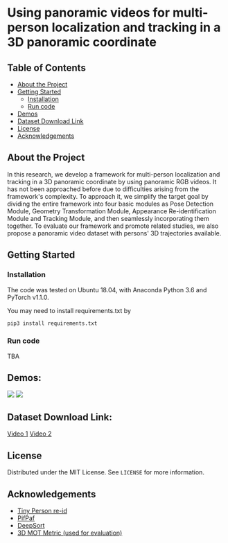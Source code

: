 # Using panoramic videos for multi-person localization and tracking in a 3D panoramic coordinate

<!-- TABLE OF CONTENTS -->
## Table of Contents

* [About the Project](#about-the-project)
* [Getting Started](#getting-started)
  * [Installation](#installation)
  * [Run code](#run-code)
* [Demos](#demos)
* [Dataset Download Link](#dataset-download-link)
* [License](#license)
* [Acknowledgements](#acknowledgements)

## About the Project
In this research, we develop a framework for multi-person localization and tracking in a 3D panoramic coordinate by using panoramic RGB videos. It has not been approached before due to difficulties arising from the framework's complexity. To approach it, we simplify the target goal by dividing the entire framework into four basic modules as Pose Detection Module, Geometry Transformation Module, Appearance Re-identification Module and Tracking Module, and then seamlessly incorporating them together. To evaluate our framework and promote related studies, we also propose a panoramic video dataset with persons' 3D trajectories available.

## Getting Started
### Installation
The code was tested on Ubuntu 18.04, with Anaconda Python 3.6 and PyTorch v1.1.0.

You may need to install requirements.txt by
```sh
pip3 install requirements.txt
```
### Run code
  TBA

## Demos:
![](tracking_1.gif)
![](tracking_2.gif)

## Dataset Download Link:
  [Video 1](https://mega.nz/#!U9gDjYaI!0xwXkx1hV_iyxNiPZpGcjVenV_5NdjGOhtoUA0C3bkQ)
  [Video 2](https://mega.nz/#!dlhHGCrD!zld01kEFoXB-DLls6UoT6YV7l2bNORDsyfVGH6dTc7Y)
 
<!-- LICENSE -->
## License
Distributed under the MIT License. See `LICENSE` for more information.

<!-- ACKNOWLEDGEMENTS -->
## Acknowledgements
* [Tiny Person re-id](https://github.com/lulujianjie/person-reid-tiny-baseline)
* [PifPaf](https://github.com/vita-epfl/openpifpaf)
* [DeepSort](https://github.com/vita-epfl/openpifpaf)
* [3D MOT Metric (used for evaluation)](https://github.com/shijieS/mot-metric)
